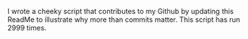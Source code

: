 I wrote a cheeky script that contributes to my Github by updating this ReadMe to illustrate why more than commits matter. This script has run 2999 times.